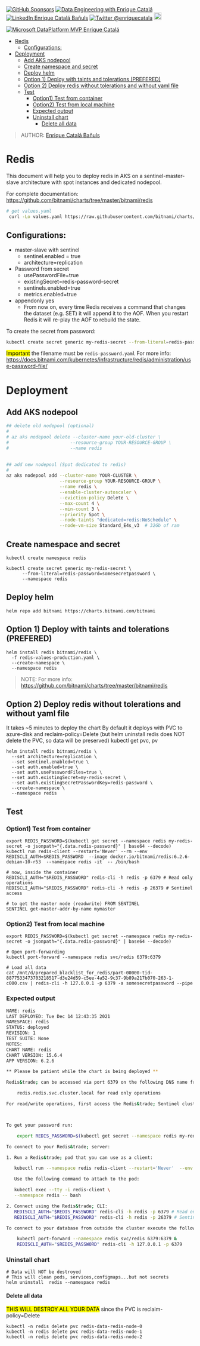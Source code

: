 <div>
    <a href="https://github.com/sponsors/enriquecatala"><img src="https://img.shields.io/badge/GitHub_Sponsors--_.svg?style=flat-square&logo=github&logoColor=EA4AAA" alt="GitHub Sponsors"></a>
    <a href="https://enriquecatala.com"><img src="https://img.shields.io/website?down_color=red&down_message=down&label=enriquecatala.com&up_color=46C018&url=https%3A%2F%2Fenriquecatala.com&style=flat-square" alt="Data Engineering with Enrique Catalá"></a>
    <a href="https://www.linkedin.com/in/enriquecatala"><img src="https://img.shields.io/badge/LinkedIn--_.svg?style=flat-square&logo=linkedin" alt="LinkedIn Enrique Catalá Bañuls"></a>
    <a href="https://twitter.com/enriquecatala"><img src="https://img.shields.io/twitter/follow/enriquecatala?color=blue&label=twitter&style=flat-square" alt="Twitter @enriquecatala"></a>
    <a href="https://youtube.com/enriquecatala"><img src="https://raw.githubusercontent.com/enriquecatala/enriquecatala/master/img/youtube.png" alt="Data Engineering: Canal youtube de Enrique Catalá" height=20></a>
</div>

<a href="https://mvp.microsoft.com/es-es/PublicProfile/5000312?fullName=Enrique%20Catala"><img src="https://raw.githubusercontent.com/enriquecatala/enriquecatala/master/img/MVP_Logo_horizontal.png" alt="Microsoft DataPlatform MVP Enrique Catalá"></a>

- [Redis](#redis)
  - [Configurations:](#configurations)
- [Deployment](#deployment)
  - [Add AKS nodepool](#add-aks-nodepool)
  - [Create namespace and secret](#create-namespace-and-secret)
  - [Deploy helm](#deploy-helm)
  - [Option 1) Deploy with taints and tolerations (PREFERED)](#option-1-deploy-with-taints-and-tolerations-prefered)
  - [Option 2) Deploy redis without tolerations and without yaml file](#option-2-deploy-redis-without-tolerations-and-without-yaml-file)
  - [Test](#test)
    - [Option1) Test from container](#option1-test-from-container)
    - [Option2) Test from local machine](#option2-test-from-local-machine)
    - [Expected output](#expected-output)
    - [Uninstall chart](#uninstall-chart)
      - [Delete all data](#delete-all-data)

>AUTHOR: [Enrique Catalá Bañuls](https://www.linkedin.com/in/enriquecatala)

# Redis

This document will help you to deploy redis in AKS on a sentinel-master-slave architecture with spot instances and dedicated nodepool.

For complete documentation: https://github.com/bitnami/charts/tree/master/bitnami/redis

```bash
# get values.yaml
 curl -Lo values.yaml https://raw.githubusercontent.com/bitnami/charts/master/bitnami/redis/values.yaml
 ```

 ## Configurations:

  - master-slave with sentinel
    - sentinel.enabled = true
    - architecture=replication
 - Password from secret
    - usePasswordFile=true
    - existingSecret=redis-password-secret
    - sentinels.enabled=true
    - metrics.enabled=true
  - appendonly yes
    - From now on, every time Redis receives a command that changes the dataset (e.g. SET) it will append it to the AOF. When you restart Redis it will re-play the AOF to rebuild the state.



To create the secret from password:

```bash
kubectl create secret generic my-redis-secret --from-literal=redis-password=somesecretpassword
```

<mark>Important</mark> the filename must be `redis-password.yaml` For more info: https://docs.bitnami.com/kubernetes/infrastructure/redis/administration/use-password-file/

# Deployment

## Add AKS nodepool

```bash
## delete old nodepool (optional)
#
# az aks nodepool delete --cluster-name your-old-cluster \
#                       --resource-group YOUR-RESOURCE-GROUP \
#                       --name redis
    

## add new nodepool (Spot dedicated to redis)
#
az aks nodepool add --cluster-name YOUR-CLUSTER \
                    --resource-group YOUR-RESOURCE-GROUP \
                    --name redis \
                    --enable-cluster-autoscaler \
                    --eviction-policy Delete \
                    --max-count 4 \
                    --min-count 3 \
                    --priority Spot \
                    --node-taints "dedicated=redis:NoSchedule" \
                    --node-vm-size Standard_E4s_v3	# 32Gb of ram
```

## Create namespace and secret
```
kubectl create namespace redis

kubectl create secret generic my-redis-secret \
      --from-literal=redis-password=somesecretpassword \
      --namespace redis

```
## Deploy helm

```
helm repo add bitnami https://charts.bitnami.com/bitnami
```

## Option 1) Deploy with taints and tolerations (PREFERED)

```
helm install redis bitnami/redis \
  -f redis-values-production.yaml \
  --create-namespace \
  --namespace redis
```

>NOTE: For more info: https://github.com/bitnami/charts/tree/master/bitnami/redis

## Option 2) Deploy redis without tolerations and without yaml file
 It takes ~5 minutes to deploy the chart
 By default it deploys with PVC to azure-disk and reclaim-policy=Delete (but helm uninstall redis does NOT delete the PVC, so data will be preserved)
  kubectl get pvc, pv

```
helm install redis bitnami/redis \
  --set architecture=replication \
  --set sentinel.enabled=true \
  --set auth.enabled=true \
  --set auth.usePasswordFiles=true \
  --set auth.existingSecret=my-redis-secret \
  --set auth.existingSecretPasswordKey=redis-password \
  --create-namespace \
  --namespace redis
```
## Test

### Option1) Test from container
```
export REDIS_PASSWORD=$(kubectl get secret --namespace redis my-redis-secret -o jsonpath="{.data.redis-password}" | base64 --decode)
kubectl run redis-client --restart='Never' --rm --env REDISCLI_AUTH=$REDIS_PASSWORD  --image docker.io/bitnami/redis:6.2.6-debian-10-r53  --namespace redis -it  -- /bin/bash 

# now, inside the container
REDISCLI_AUTH="$REDIS_PASSWORD" redis-cli -h redis -p 6379 # Read only operations
REDISCLI_AUTH="$REDIS_PASSWORD" redis-cli -h redis -p 26379 # Sentinel access

# to get the master node (readwrite) FROM SENTINEL
SENTINEL get-master-addr-by-name mymaster

```
### Option2) Test from local machine

``` 
export REDIS_PASSWORD=$(kubectl get secret --namespace redis my-redis-secret -o jsonpath="{.data.redis-password}" | base64 --decode)

# Open port-forwarding 
kubectl port-forward --namespace redis svc/redis 6379:6379 

# Load all data
cat /mnt/d/prepared_blacklist_for_redis/part-00000-tid-8877533473703218517-d3e24d59-c5ee-4a52-9c37-9b89a217b070-263-1-c000.csv | redis-cli -h 127.0.0.1 -p 6379 -a somesecretpassword --pipe

```


### Expected output

```bash
NAME: redis
LAST DEPLOYED: Tue Dec 14 12:43:35 2021
NAMESPACE: redis
STATUS: deployed
REVISION: 1
TEST SUITE: None
NOTES:
CHART NAME: redis
CHART VERSION: 15.6.4
APP VERSION: 6.2.6

** Please be patient while the chart is being deployed **

Redis&trade; can be accessed via port 6379 on the following DNS name from within your cluster:

    redis.redis.svc.cluster.local for read only operations

For read/write operations, first access the Redis&trade; Sentinel cluster, which is available in port 26379 using the same domain name above.



To get your password run:

    export REDIS_PASSWORD=$(kubectl get secret --namespace redis my-redis-secret -o jsonpath="{.data.redis-password}" | base64 --decode)

To connect to your Redis&trade; server:

1. Run a Redis&trade; pod that you can use as a client:

   kubectl run --namespace redis redis-client --restart='Never'  --env REDISCLI_AUTH=$REDIS_PASSWORD  --image docker.io/bitnami/redis:6.2.6-debian-10-r53 --command -- sleep infinity

   Use the following command to attach to the pod:

   kubectl exec --tty -i redis-client \
   --namespace redis -- bash

2. Connect using the Redis&trade; CLI:
   REDISCLI_AUTH="$REDIS_PASSWORD" redis-cli -h redis -p 6379 # Read only operations
   REDISCLI_AUTH="$REDIS_PASSWORD" redis-cli -h redis -p 26379 # Sentinel access

To connect to your database from outside the cluster execute the following commands:

    kubectl port-forward --namespace redis svc/redis 6379:6379 &
    REDISCLI_AUTH="$REDIS_PASSWORD" redis-cli -h 127.0.0.1 -p 6379
```

### Uninstall chart

```
# Data will NOT be destroyed
# This will clean pods, services,configmaps...but not secrets
helm uninstall  redis --namespace redis
```

#### Delete all data

<mark>THIS WILL DESTROY ALL YOUR DATA</mark> since the PVC is reclaim-policy=Delete
```
kubectl -n redis delete pvc redis-data-redis-node-0
kubectl -n redis delete pvc redis-data-redis-node-1
kubectl -n redis delete pvc redis-data-redis-node-2
```